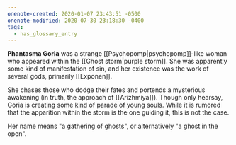```yaml
---
onenote-created: 2020-01-07 23:43:51 -0500
onenote-modified: 2020-07-30 23:18:30 -0400
tags:
  - has_glossary_entry
---
```


**Phantasma Goria** was a strange [[Psychopomp|psychopomp]]-like woman who appeared within the [[Ghost storm|purple storm]]. She was apparently some kind of manifestation of sin, and her existence was the work of several gods, primarily [[Exponen]]. 

She chases those who dodge their fates and portends a mysterious awakening (in truth, the approach of [[Arizhmiya]]). Though only hearsay, Goria is creating some kind of parade of young souls. While it is rumored that the apparition within the storm is the one guiding it, this is not the case.

Her name means "a gathering of ghosts", or alternatively "a ghost in the open".